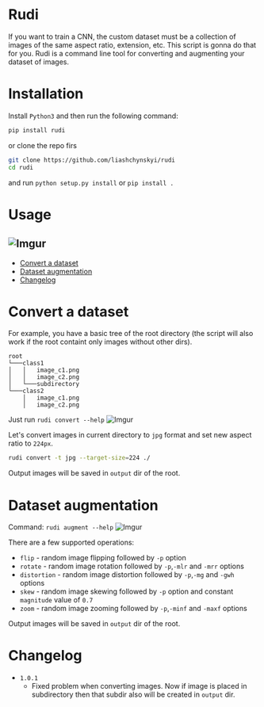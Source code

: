 
# Rudi

If you want to train a CNN, the custom dataset must be a collection of images of the same aspect ratio, extension, etc.
This script is gonna do that for you. Rudi is a command line tool for converting and augmenting your dataset of images.

# Installation

Install `Python3` and then run the following command:
```sh
pip install rudi
```

or clone the repo firs 
```sh
git clone https://github.com/liashchynskyi/rudi
cd rudi
```
and run `python setup.py install` or `pip install .`

# Usage
![Imgur](https://i.imgur.com/KIi431Z.png)
---
* [Convert a dataset](#convert-a-dataset)
* [Dataset augmentation](#dataset-augmentation)
* [Changelog](#changelog)

# Convert a dataset

For example, you have a basic tree of the root directory (the script will also work if the root containt only images without other dirs).
```
root    
└───class1
│   │   image_c1.png
│   │   image_c2.png
│   └───subdirectory    
└───class2
    │   image_c1.png
    │   image_c2.png
```

Just run `rudi convert --help`
![Imgur](https://i.imgur.com/GAWRBja.png)

Let's convert images in current directory to `jpg` format and set new aspect ratio to `224px`.
```sh
rudi convert -t jpg --target-size=224 ./
```
Output images will be saved in `output` dir of the root.

# Dataset augmentation

Command: `rudi augment --help`
![Imgur](https://i.imgur.com/64Ijbjr.png)

There are a few supported operations:
* `flip` - random image flipping followed by `-p` option
* `rotate` - random image rotation followed by `-p`,`-mlr` and `-mrr` options
* `distortion` - random image distortion followed by `-p`,`-mg` and `-gwh` options
* `skew` - random image skewing followed by `-p` option and constant `magnitude` value of `0.7`
* `zoom` - random image zooming followed by `-p`,`-minf` and `-maxf` options

Output images will be saved in `output` dir of the root.

# Changelog

* `1.0.1`
    * Fixed problem when converting images. Now if image is placed in subdirectory
    then that subdir also will be created in `output` dir. 
